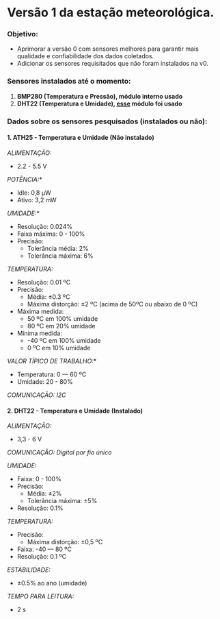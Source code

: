 # Versão 1 da estação meteorológica.

### Objetivo:
- Aprimorar a versão 0 com sensores melhores para garantir mais qualidade e confiabilidade dos dados coletados.
- Adicionar os sensores requisitados que não foram instalados na v0.

### Sensores instalados até o momento:
1. **BMP280 (Temperatura e Pressão), módulo interno usado**
2. **DHT22 (Temperatura e Umidade), [esse](https://github.com/PaszaVonPomiot/micropython-driver-bmp280) módulo foi usado**

### Dados sobre os sensores pesquisados (instalados ou não):

#### 1. ATH25 - Temperatura e Umidade (Não instalado)

*ALIMENTAÇÃO:*  
- 2.2 - 5.5 V

*POTÊNCIA:** 
- Idle: 0,8 µW  
- Ativo: 3,2 mW

*UMIDADE:** 
- Resolução: 0.024%  
- Faixa máxima: 0 - 100%
- Precisão:  
  - Tolerância média: 2%  
  - Tolerância máxima: 6%

*TEMPERATURA:*  
- Resolução: 0.01 ºC  
- Precisão:  
  - Média: ±0.3 ºC  
  - Máxima distorção: ±2 ºC (acima de 50ºC ou abaixo de 0 ºC)  
- Máxima medida:  
  - 50 ºC em 100% umidade  
  - 80 ºC em 20% umidade  
- Mínima medida:  
  - -40 ºC em 100% umidade  
  - 0 ºC em 10% umidade

*VALOR TÍPICO DE TRABALHO:** 
- Temperatura: 0 — 60 ºC  
- Umidade: 20 - 80%

*COMUNICAÇÃO: I2C*  


#### 2. DHT22 - Temperatura e Umidade (Instalado)

*ALIMENTAÇÃO:*  
- 3,3 - 6 V

*COMUNICAÇÃO: Digital por fio único*  

*UMIDADE:*  
- Faixa: 0 - 100%  
- Precisão:  
  - Média: ±2%  
  - Tolerância máxima: ±5%  
- Resolução: 0.1%

*TEMPERATURA:*  
- Precisão:  
  - Máxima distorção: ±0,5 ºC  
- Faixa: -40 — 80 ºC  
- Resolução: 0.1 ºC

*ESTABILIDADE:*  
- ±0.5% ao ano (umidade)

*TEMPO PARA LEITURA:*  
- 2 s   